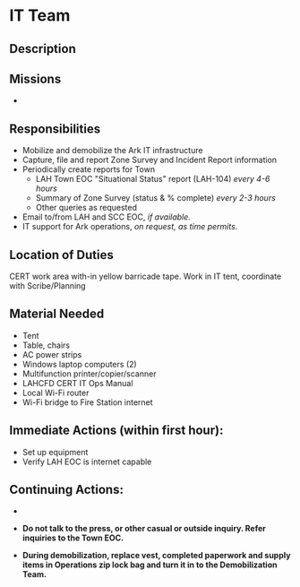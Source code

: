 # IT Team

## **Description**



## **Missions**

* 
## **Responsibilities**
* Mobilize and demobilize the Ark IT infrastructure
* Capture, file and report Zone Survey and Incident Report information
* Periodically create reports for Town
    * LAH Town EOC "Situational Status" report (LAH-104) *every 4-6 hours*
    * Summary of Zone Survey (status & % complete) *every 2-3 hours*
    * Other queries as requested
* Email to/from LAH and SCC EOC, *if available.*
* IT support for Ark operations, *on request, as time permits.*

## **Location of Duties**

CERT work area with-in yellow barricade tape.
Work in IT tent, coordinate with Scribe/Planning

## **Material Needed**

* Tent
* Table, chairs
* AC power strips
* Windows laptop computers (2)
* Multifunction printer/copier/scanner
* LAHCFD CERT IT Ops Manual 
* Local Wi-Fi router
* Wi-Fi bridge to Fire Station internet

## **Immediate Actions \(within first hour\):**

* Set up equipment
* Verify LAH EOC is internet capable
## **Continuing Actions:**

* 
* **Do not talk to the press, or other casual or outside inquiry. Refer inquiries to the Town EOC.**

* **During demobilization, replace vest, completed paperwork and supply items in Operations zip lock bag and turn it in to the Demobilization Team.**



